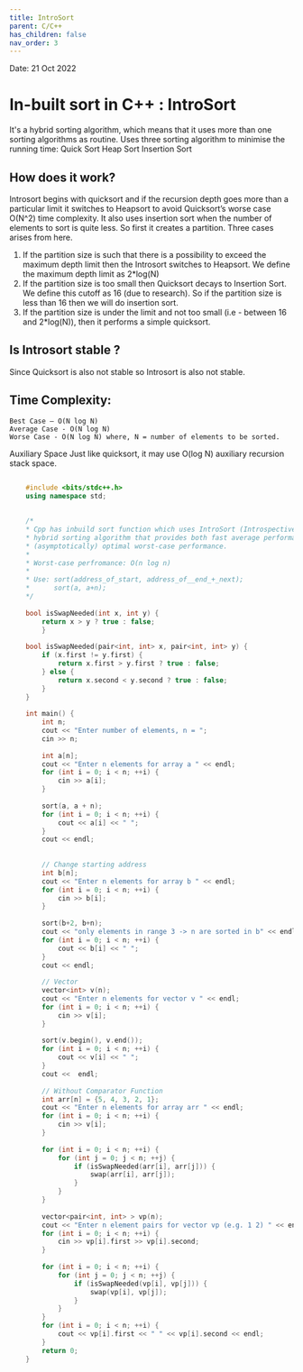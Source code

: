 ```yaml
---
title: IntroSort
parent: C/C++
has_children: false
nav_order: 3
---
```

Date: 21 Oct 2022

# In-built sort in C++ : IntroSort
It's a hybrid sorting algorithm, which means that it uses more than one sorting algorithms as
routine.
Uses three sorting algorithm to minimise the running time:
    Quick Sort
    Heap Sort
    Insertion Sort

## How does it work?
Introsort begins with quicksort and if the recursion depth goes more than a particular
limit it switches to Heapsort to avoid Quicksort’s worse case O(N^2) time complexity.
It also uses insertion sort when the number of elements to sort is quite less. So first
it creates a partition.
Three cases arises from here.
1. If the partition size is such that there is a possibility to exceed the maximum depth
limit then the Introsort switches to Heapsort. We define the maximum depth limit as 2*log(N)
2. If the partition size is too small then Quicksort decays to Insertion Sort. We define
this cutoff as 16 (due to research). So if the partition size is less than 16 then we will
do insertion sort.
3. If the partition size is under the limit and not too small (i.e - between 16 and 2*log(N)),
then it performs a simple quicksort.

## Is Introsort stable ?
Since Quicksort is also not stable so Introsort is also not stable.

## Time Complexity:
    Best Case – O(N log N)
    Average Case - O(N log N)
    Worse Case - O(N log N) where, N = number of elements to be sorted.
Auxiliary Space Just like quicksort, it may use O(log N) auxiliary recursion stack space.


```cpp

    #include <bits/stdc++.h>
    using namespace std;
    
    
    /*
    * Cpp has inbuild sort function which uses IntroSort (Introspective Sort) which is a
    * hybrid sorting algorithm that provides both fast average performance and
    * (asymptotically) optimal worst-case performance.
    *
    * Worst-case perfromance: O(n log n)
    *
    * Use: sort(address_of_start, address_of__end_+_next);
    *      sort(a, a+n);
    */
    
    bool isSwapNeeded(int x, int y) {
        return x > y ? true : false;
        }
    
    bool isSwapNeeded(pair<int, int> x, pair<int, int> y) {
        if (x.first != y.first) {
            return x.first > y.first ? true : false;
        } else {
            return x.second < y.second ? true : false;
        }
    }
    
    int main() {
        int n;
        cout << "Enter number of elements, n = ";
        cin >> n;
    
        int a[n];
        cout << "Enter n elements for array a " << endl;
        for (int i = 0; i < n; ++i) {
            cin >> a[i];
        }
    
        sort(a, a + n);
        for (int i = 0; i < n; ++i) {
            cout << a[i] << " ";
        }
        cout << endl;
    
    
        // Change starting address
        int b[n];
        cout << "Enter n elements for array b " << endl;
        for (int i = 0; i < n; ++i) {
            cin >> b[i];
        }
    
        sort(b+2, b+n);
        cout << "only elements in range 3 -> n are sorted in b" << endl;
        for (int i = 0; i < n; ++i) {
            cout << b[i] << " ";
        }
        cout << endl;
    
        // Vector
        vector<int> v(n);
        cout << "Enter n elements for vector v " << endl;
        for (int i = 0; i < n; ++i) {
            cin >> v[i];
        }
    
        sort(v.begin(), v.end());
        for (int i = 0; i < n; ++i) {
            cout << v[i] << " ";
        }
        cout <<  endl;
    
        // Without Comparator Function
        int arr[n] = {5, 4, 3, 2, 1};
        cout << "Enter n elements for array arr " << endl;
        for (int i = 0; i < n; ++i) {
            cin >> v[i];
        }
    
        for (int i = 0; i < n; ++i) {
            for (int j = 0; j < n; ++j) {
                if (isSwapNeeded(arr[i], arr[j])) {
                    swap(arr[i], arr[j]);
                }
            }
        }
    
        vector<pair<int, int> > vp(n);
        cout << "Enter n element pairs for vector vp (e.g. 1 2) " << endl;
        for (int i = 0; i < n; ++i) {
            cin >> vp[i].first >> vp[i].second;
        }
    
        for (int i = 0; i < n; ++i) {
            for (int j = 0; j < n; ++j) {
                if (isSwapNeeded(vp[i], vp[j])) {
                    swap(vp[i], vp[j]);
                }
            }
        }
        for (int i = 0; i < n; ++i) {
            cout << vp[i].first << " " << vp[i].second << endl;
        }
        return 0;
    }
```